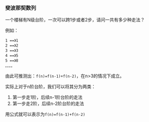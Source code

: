 ### 斐波那契数列

一个楼梯有N级台阶，一次可以跨1步或者2步，请问一共有多少种走法？

例如：

    1 ==》1
    2 ==》2
    3 ==》3
    4 ==》5
    5 ==》8
    。。。。

由此可推测出：`f(n)=f(n-1)+f(n-2)`，在n>3的情况下成立。

实际上对于n阶台阶，我们可以将其分为两类：
1. 第一步走1阶，后续n-1阶台阶的走法
2. 第一步走2阶，后续n-2阶台阶的走法

用公式就可以表示为`f(n)=f(n-1)+f(n-2)`